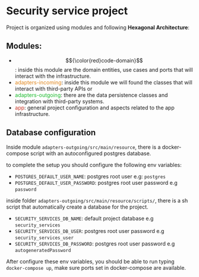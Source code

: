 # Security service project

Project is organized using modules and following **Hexagonal Architecture**:

## Modules:
- $${\color{red}code-domain}$$: inside this module are the domain entities, use cases and ports that will interact with the infrastructure.
- <o>adapters-incoming</o>: inside this module we will found the classes that will interact with third-party APIs or 
- <g>adapters-outgoing</g>: there are the data persistence classes and integration with third-party systems.
- <r>app</r>: general project configuration and aspects related to the app infrastructure. 


## Database configuration 

Inside module `adapters-outgoing/src/main/resource`, there is a docker-compose script with an autoconfigured postgres database.

to complete the setup you should configure the following env variables:

- `POSTGRES_DEFAULT_USER_NAME`: postgres root user e.g: `postgres`
- `POSTGRES_DEFAULT_USER_PASSWORD`: postgres root user password e.g `password`

inside folder `adapters-outgoing/src/main/resource/scripts/`, there is a sh script that automatically 
create a database for the project. 

- `SECURITY_SERVICES_DB_NAME`: default project database e.g `security_services`
- `SECURITY_SERVICES_DB_USER`: postgres root user password e.g `security_services_user`
- `SECURITY_SERVICES_DB_PASSWORD`: postgres root user password e.g `autogeneratedPassword`

After configure these env variables, you should be able to run typing `docker-compose up`, make sure ports set in docker-compose
are available.

<style>
o { color: #e2871c }
g { color: #1bbb2d }
r { color: #c93223 }

</style>